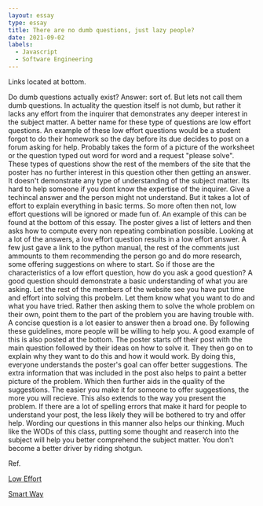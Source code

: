 ```yaml
---
layout: essay
type: essay
title: There are no dumb questions, just lazy people?
date: 2021-09-02
labels:
  - Javascript
  - Software Engineering
---
```

Links located at bottom.

  Do dumb questions actually exist? Answer: sort of. But lets not call them dumb questions. In actuality the question itself is not dumb, but rather it lacks any effort from the inquirer that demonstrates any deeper interest in the subject matter. A better name for these type of questions are low effort questions. An example of these low effort questions would be a student forgot to do their homework so the day before its due decides to post on a forum asking for help. Probably takes the form of a picture of the worksheet or the question typed out word for word and a request "please solve". These types of questions show the rest of the members of the site that the poster has no further interest in this question other then getting an answer. It doesn't demonstrate any type of understanding of the subject matter. Its hard to help someone if you dont know the expertise of the inquirer. Give a techincal answer and the person might not understand. But it takes a lot of effort to explain everything in basic terms. So more often then not, low effort questions will be ignored or made fun of. 
  An example of this can be found at the bottom of this essay. The poster gives a list of letters and then asks how to compute every non repeating combination possible. Looking at a lot of the answers, a low effort question results in a low effort answer. A few just gave a link to the python manual, the rest of the comments just ammounts to them recommending the person go and do more research, some offering suggestions on where to start. 
  So if those are the characteristics of a low effort question, how do you ask a good question? A good question should demonstrate a basic understanding of what you are asking. Let the rest of the members of the website see you have put time and effort into solving this probelm. Let them know what you want to do and what you have tried. Rather then asking them to solve the whole problem on their own, point them to the part of the problem you are having trouble with. A concise question is a lot easier to answer then a broad one. By following these guidelines, more people will be willing to help you. 
  A good example of this is also posted at the bottom. The poster starts off their post with the main question followed by their ideas on how to solve it. They then go on to explain why they want to do this and how it would work. By doing this, everyone understands the poster's goal can offer better suggestions. The extra information that was included in the post also helps to paint a better picture of the problem. Which then further aids in the quality of the suggestions. 
  The easier you make it for someone to offer suggestions, the more you will recieve. This also extends to the way you present the problem. If there are a lot of spelling errors that make it hard for people to understand your post, the less likely they will be bothered to try and offer help.
  Wording our questions in this manner also helps our thinking. Much like the WODs of this class, putting some thought and reaserch into the subject will help you better comprehend the subject matter. You don't become a better driver by riding shotgun.

Ref.

[Low Effort](https://softwareengineering.stackexchange.com/questions/213449/how-do-i-create-every-permutation)

[Smart Way](https://softwareengineering.stackexchange.com/questions/431655/running-series-of-steps-depending-on-implementation)
